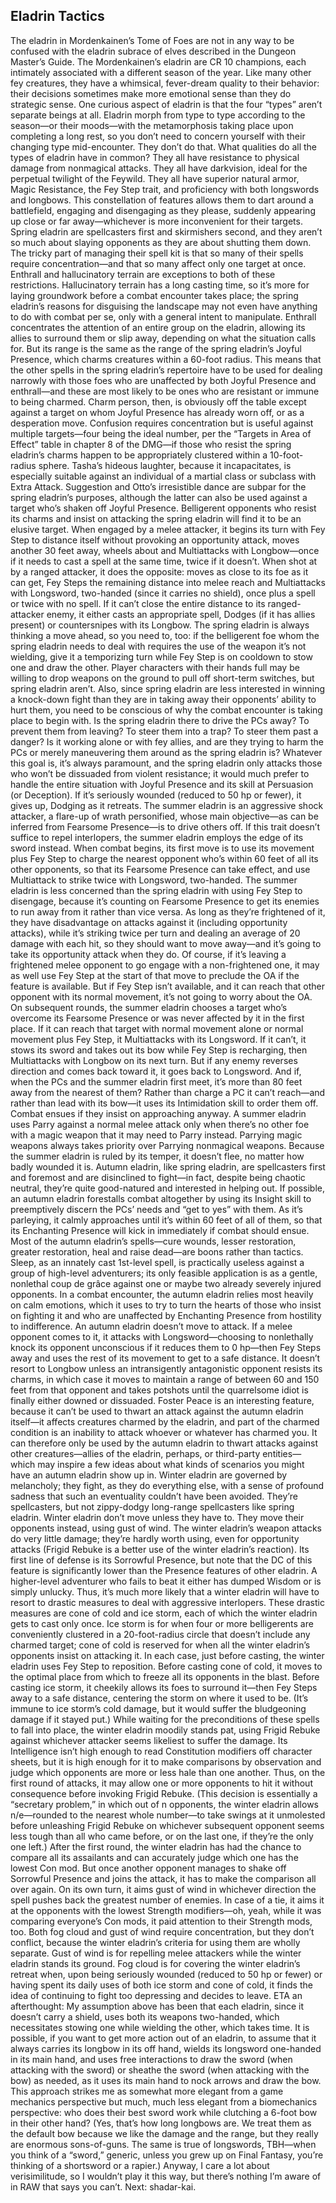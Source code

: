 ## Eladrin Tactics

The eladrin in Mordenkainen’s Tome of Foes are not in any way to be confused with the eladrin subrace of elves described in the Dungeon Master’s Guide. The Mordenkainen’s eladrin are CR 10 champions, each intimately associated with a different season of the year. Like many other fey creatures, they have a whimsical, fever-dream quality to their behavior: their decisions sometimes make more emotional sense than they do strategic sense.
One curious aspect of eladrin is that the four “types” aren’t separate beings at all. Eladrin morph from type to type according to the season—or their moods—with the metamorphosis taking place upon completing a long rest, so you don’t need to concern yourself with their changing type mid-encounter. They don’t do that.
What qualities do all the types of eladrin have in common? They all have resistance to physical damage from nonmagical attacks. They all have darkvision, ideal for the perpetual twilight of the Feywild. They all have superior natural armor, Magic Resistance, the Fey Step trait, and proficiency with both longswords and longbows. This constellation of features allows them to dart around a battlefield, engaging and disengaging as they please, suddenly appearing up close or far away—whichever is more inconvenient for their targets.
Spring eladrin are spellcasters first and skirmishers second, and they aren’t so much about slaying opponents as they are about shutting them down. The tricky part of managing their spell kit is that so many of their spells require concentration—and that so many affect only one target at once.
Enthrall and hallucinatory terrain are exceptions to both of these restrictions. Hallucinatory terrain has a long casting time, so it’s more for laying groundwork before a combat encounter takes place; the spring eladrin’s reasons for disguising the landscape may not even have anything to do with combat per se, only with a general intent to manipulate. Enthrall concentrates the attention of an entire group on the eladrin, allowing its allies to surround them or slip away, depending on what the situation calls for. But its range is the same as the range of the spring eladrin’s Joyful Presence, which charms creatures within a 60-foot radius.
This means that the other spells in the spring eladrin’s repertoire have to be used for dealing narrowly with those foes who are unaffected by both Joyful Presence and enthrall—and these are most likely to be ones who are resistant or immune to being charmed. Charm person, then, is obviously off the table except against a target on whom Joyful Presence has already worn off, or as a desperation move. Confusion requires concentration but is useful against multiple targets—four being the ideal number, per the “Targets in Area of Effect” table in chapter 8 of the DMG—if those who resist the spring eladrin’s charms happen to be appropriately clustered within a 10-foot-radius sphere. Tasha’s hideous laughter, because it incapacitates, is especially suitable against an individual of a martial class or subclass with Extra Attack. Suggestion and Otto’s irresistible dance are subpar for the spring eladrin’s purposes, although the latter can also be used against a target who’s shaken off Joyful Presence.
Belligerent opponents who resist its charms and insist on attacking the spring eladrin will find it to be an elusive target. When engaged by a melee attacker, it begins its turn with Fey Step to distance itself without provoking an opportunity attack, moves another 30 feet away, wheels about and Multiattacks with Longbow—once if it needs to cast a spell at the same time, twice if it doesn’t. When shot at by a ranged attacker, it does the opposite: moves as close to its foe as it can get, Fey Steps the remaining distance into melee reach and Multiattacks with Longsword, two-handed (since it carries no shield), once plus a spell or twice with no spell. If it can’t close the entire distance to its ranged-attacker enemy, it either casts an appropriate spell, Dodges (if it has allies present) or countersnipes with its Longbow. The spring eladrin is always thinking a move ahead, so you need to, too: if the belligerent foe whom the spring eladrin needs to deal with requires the use of the weapon it’s not wielding, give it a temporizing turn while Fey Step is on cooldown to stow one and draw the other. Player characters with their hands full may be willing to drop weapons on the ground to pull off short-term switches, but spring eladrin aren’t.
Also, since spring eladrin are less interested in winning a knock-down fight than they are in taking away their opponents’ ability to hurt them, you need to be conscious of why the combat encounter is taking place to begin with. Is the spring eladrin there to drive the PCs away? To prevent them from leaving? To steer them into a trap? To steer them past a danger? Is it working alone or with fey allies, and are they trying to harm the PCs or merely maneuvering them around as the spring eladrin is? Whatever this goal is, it’s always paramount, and the spring eladrin only attacks those who won’t be dissuaded from violent resistance; it would much prefer to handle the entire situation with Joyful Presence and its skill at Persuasion (or Deception). If it’s seriously wounded (reduced to 50 hp or fewer), it gives up, Dodging as it retreats.
The summer eladrin is an aggressive shock attacker, a flare-up of wrath personified, whose main objective—as can be inferred from Fearsome Presence—is to drive others off. If this trait doesn’t suffice to repel interlopers, the summer eladrin employs the edge of its sword instead.
When combat begins, its first move is to use its movement plus Fey Step to charge the nearest opponent who’s within 60 feet of all its other opponents, so that its Fearsome Presence can take effect, and use Multiattack to strike twice with Longsword, two-handed. The summer eladrin is less concerned than the spring eladrin with using Fey Step to disengage, because it’s counting on Fearsome Presence to get its enemies to run away from it rather than vice versa. As long as they’re frightened of it, they have disadvantage on attacks against it (including opportunity attacks), while it’s striking twice per turn and dealing an average of 20 damage with each hit, so they should want to move away—and it’s going to take its opportunity attack when they do. Of course, if it’s leaving a frightened melee opponent to go engage with a non-frightened one, it may as well use Fey Step at the start of that move to preclude the OA if the feature is available. But if Fey Step isn’t available, and it can reach that other opponent with its normal movement, it’s not going to worry about the OA.
On subsequent rounds, the summer eladrin chooses a target who’s overcome its Fearsome Presence or was never affected by it in the first place. If it can reach that target with normal movement alone or normal movement plus Fey Step, it Multiattacks with its Longsword. If it can’t, it stows its sword and takes out its bow while Fey Step is recharging, then Multiattacks with Longbow on its next turn. But if any enemy reverses direction and comes back toward it, it goes back to Longsword.
And if, when the PCs and the summer eladrin first meet, it’s more than 80 feet away from the nearest of them? Rather than charge a PC it can’t reach—and rather than lead with its bow—it uses its Intimidation skill to order them off. Combat ensues if they insist on approaching anyway.
A summer eladrin uses Parry against a normal melee attack only when there’s no other foe with a magic weapon that it may need to Parry instead. Parrying magic weapons always takes priority over Parrying nonmagical weapons. Because the summer eladrin is ruled by its temper, it doesn’t flee, no matter how badly wounded it is.
Autumn eladrin, like spring eladrin, are spellcasters first and foremost and are disinclined to fight—in fact, despite being chaotic neutral, they’re quite good-natured and interested in helping out. If possible, an autumn eladrin forestalls combat altogether by using its Insight skill to preemptively discern the PCs’ needs and “get to yes” with them. As it’s parleying, it calmly approaches until it’s within 60 feet of all of them, so that its Enchanting Presence will kick in immediately if combat should ensue.
Most of the autumn eladrin’s spells—cure wounds, lesser restoration, greater restoration, heal and raise dead—are boons rather than tactics. Sleep, as an innately cast 1st-level spell, is practically useless against a group of high-level adventurers; its only feasible application is as a gentle, nonlethal coup de grâce against one or maybe two already severely injured opponents. In a combat encounter, the autumn eladrin relies most heavily on calm emotions, which it uses to try to turn the hearts of those who insist on fighting it and who are unaffected by Enchanting Presence from hostility to indifference.
An autumn eladrin doesn’t move to attack. If a melee opponent comes to it, it attacks with Longsword—choosing to nonlethally knock its opponent unconscious if it reduces them to 0 hp—then Fey Steps away and uses the rest of its movement to get to a safe distance. It doesn’t resort to Longbow unless an intransigently antagonistic opponent resists its charms, in which case it moves to maintain a range of between 60 and 150 feet from that opponent and takes potshots until the quarrelsome idiot is finally either downed or dissuaded.
Foster Peace is an interesting feature, because it can’t be used to thwart an attack against the autumn eladrin itself—it affects creatures charmed by the eladrin, and part of the charmed condition is an inability to attack whoever or whatever has charmed you. It can therefore only be used by the autumn eladrin to thwart attacks against other creatures—allies of the eladrin, perhaps, or third-party entities—which may inspire a few ideas about what kinds of scenarios you might have an autumn eladrin show up in.
Winter eladrin are governed by melancholy; they fight, as they do everything else, with a sense of profound sadness that such an eventuality couldn’t have been avoided. They’re spellcasters, but not zippy-dodgy long-range spellcasters like spring eladrin. Winter eladrin don’t move unless they have to. They move their opponents instead, using gust of wind.
The winter eladrin’s weapon attacks do very little damage; they’re hardly worth using, even for opportunity attacks (Frigid Rebuke is a better use of the winter eladrin’s reaction). Its first line of defense is its Sorrowful Presence, but note that the DC of this feature is significantly lower than the Presence features of other eladrin. A higher-level adventurer who fails to beat it either has dumped Wisdom or is simply unlucky. Thus, it’s much more likely that a winter eladrin will have to resort to drastic measures to deal with aggressive interlopers.
These drastic measures are cone of cold and ice storm, each of which the winter eladrin gets to cast only once. Ice storm is for when four or more belligerents are conveniently clustered in a 20-foot-radius circle that doesn’t include any charmed target; cone of cold is reserved for when all the winter eladrin’s opponents insist on attacking it. In each case, just before casting, the winter eladrin uses Fey Step to reposition. Before casting cone of cold, it moves to the optimal place from which to freeze all its opponents in the blast. Before casting ice storm, it cheekily allows its foes to surround it—then Fey Steps away to a safe distance, centering the storm on where it used to be. (It’s immune to ice storm’s cold damage, but it would suffer the bludgeoning damage if it stayed put.)
While waiting for the preconditions of these spells to fall into place, the winter eladrin moodily stands pat, using Frigid Rebuke against whichever attacker seems likeliest to suffer the damage. Its Intelligence isn’t high enough to read Constitution modifiers off character sheets, but it is high enough for it to make comparisons by observation and judge which opponents are more or less hale than one another. Thus, on the first round of attacks, it may allow one or more opponents to hit it without consequence before invoking Frigid Rebuke. (This decision is essentially a “secretary problem,” in which out of n opponents, the winter eladrin allows n/e—rounded to the nearest whole number—to take swings at it unmolested before unleashing Frigid Rebuke on whichever subsequent opponent seems less tough than all who came before, or on the last one, if they’re the only one left.) After the first round, the winter eladrin has had the chance to compare all its assailants and can accurately judge which one has the lowest Con mod. But once another opponent manages to shake off Sorrowful Presence and joins the attack, it has to make the comparison all over again.
On its own turn, it aims gust of wind in whichever direction the spell pushes back the greatest number of enemies. In case of a tie, it aims it at the opponents with the lowest Strength modifiers—oh, yeah, while it was comparing everyone’s Con mods, it paid attention to their Strength mods, too.
Both fog cloud and gust of wind require concentration, but they don’t conflict, because the winter eladrin’s criteria for using them are wholly separate. Gust of wind is for repelling melee attackers while the winter eladrin stands its ground. Fog cloud is for covering the winter eladrin’s retreat when, upon being seriously wounded (reduced to 50 hp or fewer) or having spent its daily uses of both ice storm and cone of cold, it finds the idea of continuing to fight too depressing and decides to leave.
ETA an afterthought: My assumption above has been that each eladrin, since it doesn’t carry a shield, uses both its weapons two-handed, which necessitates stowing one while wielding the other, which takes time. It is possible, if you want to get more action out of an eladrin, to assume that it always carries its longbow in its off hand, wields its longsword one-handed in its main hand, and uses free interactions to draw the sword (when attacking with the sword) or sheathe the sword (when attacking with the bow) as needed, as it uses its main hand to nock arrows and draw the bow. This approach strikes me as somewhat more elegant from a game mechanics perspective but much, much less elegant from a biomechanics perspective: who does their best sword work while clutching a 6-foot bow in their other hand? (Yes, that’s how long longbows are. We treat them as the default bow because we like the damage and the range, but they really are enormous sons-of-guns. The same is true of longswords, TBH—when you think of a “sword,” generic, unless you grew up on Final Fantasy, you’re thinking of a shortsword or a rapier.) Anyway, I care a lot about verisimilitude, so I wouldn’t play it this way, but there’s nothing I’m aware of in RAW that says you can’t.
Next: shadar-kai.
